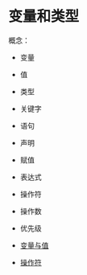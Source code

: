 # 变量和类型

概念：

- 变量
- 值
- 类型
- 关键字
- 语句
- 声明
- 赋值
- 表达式
- 操作符
- 操作数
- 优先级

- [变量与值](variables_and_values.cpp)
- [操作符](operators.cpp)